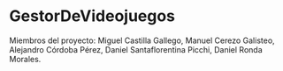 # GestorDeVideojuegos
Miembros del proyecto: Miguel Castilla Gallego, Manuel Cerezo Galisteo, Alejandro Córdoba Pérez, Daniel Santaflorentina Picchi, Daniel Ronda Morales.


